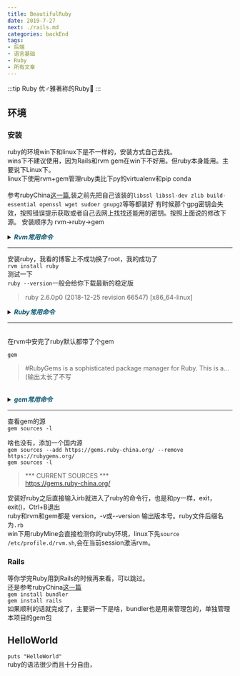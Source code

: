 ```yaml
---
title: BeautifulRuby
date: 2019-7-27
next: ./rails.md
categories: backEnd
tags: 
- 后端
- 语言基础
- Ruby
- 所有文章
---
```


:::tip Ruby
优♂雅著称的Ruby💎
:::
<!-- more -->

## 环境
### 安装
ruby的环境win下和linux下是不一样的，安装方式自己去找。  
wins下不建议使用，因为Rails和rvm gem在win下不好用。但ruby本身能用。主要说下Linux下。  
linux下使用rvm+gem管理ruby类比下py的virtualenv和pip conda   
<br/>
参考rubyChina<a href="https://ruby-china.org/wiki/install_ruby_guide">这一篇</a>,装之前先把自己该装的`libssl libssl-dev zlib build-essential openssl wget sudoer gnupg2`等等都装好
有时候那个gpg密钥会失效，按照错误提示获取或者自己去网上找找还能用的密钥。按照上面说的修改下源。 
安装顺序为 rvm->ruby->gem   

<details>
  <summary><B><I style="cursor:pointer; color: #0e5870">Rvm常用命令</I></B></summary>

```yml

```

</details>

--------------------

安装ruby，我看的博客上不成功换了root，我的成功了  
`rvm install ruby`  
测试一下<br/>
`ruby --version`一般会给你下载最新的稳定版
<br/>

>ruby 2.6.0p0 (2018-12-25 revision 66547) [x86_64-linux]<br/>

<details>
  <summary><B><I style="cursor:pointer; color: #0e5870">Ruby常用命令</I></B></summary>

```yml

```

</details>

-------------------
<br/>
在rvm中安完了ruby默认都带了个gem  
<br/>  


 `gem`  



>#RubyGems is a sophisticated package manager for Ruby.  This is a...(输出太长了不写 

<br/>

<details>
  <summary><B><I style="cursor:pointer; color: #0e5870">gem常用命令</I></B></summary>

```yml

```

</details>

-------------------
查看gem的源    
`gem sources -l`  


啥也没有，添加一个国内源  
`gem sources --add https://gems.ruby-china.org/ --remove https://rubygems.org/`   
`gem sources -l`


> *** CURRENT SOURCES ***<br/>
 https://gems.ruby-china.org/

安装好ruby之后直接输入irb就进入了ruby的命令行，也是和py一样，exit，exit()，Ctrl+B退出  
ruby和rvm和gem都是 version，-v或--version 输出版本号。ruby文件后缀名为`.rb`  
win下用rubyMine会直接检测你的ruby环境，linux下先`source /etc/profile.d/rvm.sh`,会在当前session激活rvm。
 
### Rails
等你学完Ruby用到Rails的时候再来看，可以跳过。  
还是参考rubyChina<a href="https://ruby-china.org/wiki/install_ruby_guide">这一篇</a>  
`gem install bundler`  
`gem install rails`  
如果顺利的话就完成了，主要讲一下是啥，bundler也是用来管理包的，单独管理本项目的gem包
## HelloWorld
`puts "HelloWorld"`  
ruby的语法很少而且十分自由，
 
 <Valine></Valine>

 
 
 
 
 
 
 
 